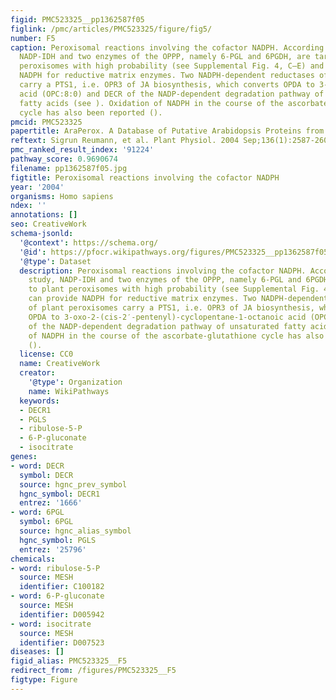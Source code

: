 ```yaml
---
figid: PMC523325__pp1362587f05
figlink: /pmc/articles/PMC523325/figure/fig5/
number: F5
caption: Peroxisomal reactions involving the cofactor NADPH. According to this study,
  NADP-IDH and two enzymes of the OPPP, namely 6-PGL and 6PGDH, are targeted to plant
  peroxisomes with high probability (see Supplemental Fig. 4, C–E) and can provide
  NADPH for reductive matrix enzymes. Two NADPH-dependent reductases of plant peroxisomes
  carry a PTS1, i.e. OPR3 of JA biosynthesis, which converts OPDA to 3-oxo-2-(cis-2′-pentenyl)-cyclopentane-1-octanoic
  acid (OPC:8:0) and DECR of the NADP-dependent degradation pathway of unsaturated
  fatty acids (see ). Oxidation of NADPH in the course of the ascorbate-glutathione
  cycle has also been reported ().
pmcid: PMC523325
papertitle: AraPerox. A Database of Putative Arabidopsis Proteins from Plant Peroxisomes.
reftext: Sigrun Reumann, et al. Plant Physiol. 2004 Sep;136(1):2587-2608.
pmc_ranked_result_index: '91224'
pathway_score: 0.9690674
filename: pp1362587f05.jpg
figtitle: Peroxisomal reactions involving the cofactor NADPH
year: '2004'
organisms: Homo sapiens
ndex: ''
annotations: []
seo: CreativeWork
schema-jsonld:
  '@context': https://schema.org/
  '@id': https://pfocr.wikipathways.org/figures/PMC523325__pp1362587f05.html
  '@type': Dataset
  description: Peroxisomal reactions involving the cofactor NADPH. According to this
    study, NADP-IDH and two enzymes of the OPPP, namely 6-PGL and 6PGDH, are targeted
    to plant peroxisomes with high probability (see Supplemental Fig. 4, C–E) and
    can provide NADPH for reductive matrix enzymes. Two NADPH-dependent reductases
    of plant peroxisomes carry a PTS1, i.e. OPR3 of JA biosynthesis, which converts
    OPDA to 3-oxo-2-(cis-2′-pentenyl)-cyclopentane-1-octanoic acid (OPC:8:0) and DECR
    of the NADP-dependent degradation pathway of unsaturated fatty acids (see ). Oxidation
    of NADPH in the course of the ascorbate-glutathione cycle has also been reported
    ().
  license: CC0
  name: CreativeWork
  creator:
    '@type': Organization
    name: WikiPathways
  keywords:
  - DECR1
  - PGLS
  - ribulose-5-P
  - 6-P-gluconate
  - isocitrate
genes:
- word: DECR
  symbol: DECR
  source: hgnc_prev_symbol
  hgnc_symbol: DECR1
  entrez: '1666'
- word: 6PGL
  symbol: 6PGL
  source: hgnc_alias_symbol
  hgnc_symbol: PGLS
  entrez: '25796'
chemicals:
- word: ribulose-5-P
  source: MESH
  identifier: C100182
- word: 6-P-gluconate
  source: MESH
  identifier: D005942
- word: isocitrate
  source: MESH
  identifier: D007523
diseases: []
figid_alias: PMC523325__F5
redirect_from: /figures/PMC523325__F5
figtype: Figure
---
```

